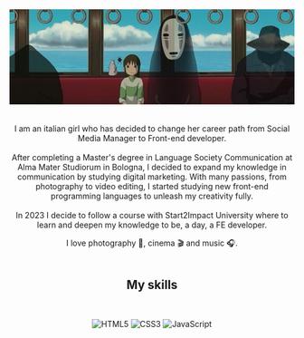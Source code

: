 <div align=center>

<img src="./cover.jpeg" />
<br>
<br>

I am an italian girl who has decided to change her career path from Social Media Manager to Front-end developer.<br><br>
After completing a Master's degree in Language Society Communication at Alma Mater Studiorum in Bologna, I decided to expand my knowledge in communication by studying digital marketing. With many passions, from photography to video editing, I started studying new front-end programming languages to unleash my creativity fully.<br><br>
In 2023 I decide to follow a course with Start2Impact University where to learn and deepen my knowledge to be, a day, a FE developer.

I love photography 📸, cinema 🎬 and music 🎧.
<br>
<br>

<div align=center>
<h2>My skills</h2>
<br>
  
![HTML5](https://img.shields.io/badge/html5-%23E34F26.svg?style=for-the-badge&logo=html5&logoColor=white)
![CSS3](https://img.shields.io/badge/css3-%231572B6.svg?style=for-the-badge&logo=css3&logoColor=white)
![JavaScript](https://img.shields.io/badge/javascript-%23323330.svg?style=for-the-badge&logo=javascript&logoColor=%23F7DF1E)

</div>
<!-- 
![TypeScript](https://img.shields.io/badge/typescript-%23007ACC.svg?style=for-the-badge&logo=typescript&logoColor=white)
![SASS](https://img.shields.io/badge/SASS-hotpink.svg?style=for-the-badge&logo=SASS&logoColor=white)
![NPM](https://img.shields.io/badge/NPM-%23CB3837.svg?style=for-the-badge&logo=npm&logoColor=white)
![Next JS](https://img.shields.io/badge/Next-black?style=for-the-badge&logo=next.js&logoColor=white)
![React](https://img.shields.io/badge/react-%2320232a.svg?style=for-the-badge&logo=react&logoColor=%2361DAFB)
![React Router](https://img.shields.io/badge/React_Router-CA4245?style=for-the-badge&logo=react-router&logoColor=white)
![React Query](https://img.shields.io/badge/-React%20Query-FF4154?style=for-the-badge&logo=react%20query&logoColor=white)
![Redux](https://img.shields.io/badge/redux-%23593d88.svg?style=for-the-badge&logo=redux&logoColor=white)
![Git](https://img.shields.io/badge/git-%23F05033.svg?style=for-the-badge&logo=git&logoColor=white)
![GitHub](https://img.shields.io/badge/github-%23121011.svg?style=for-the-badge&logo=github&logoColor=white)
![TailwindCSS](https://img.shields.io/badge/tailwindcss-%2338B2AC.svg?style=for-the-badge&logo=tailwind-css&logoColor=white)
![Styled Components](https://img.shields.io/badge/styled--components-DB7093?style=for-the-badge&logo=styled-components&logoColor=white) 
-->

<!-- <h2>My GitHub Stats</h2>

[![Federica129's GitHub stats](https://github-readme-stats.vercel.app/api?username=Federica129&show_icons=true&theme=radical&hide=contribs)](https://github.com/Federica129/github-readme-stats)
[![Top Langs](https://github-readme-stats.vercel.app/api/top-langs/?username=Federica129&layout=compact&theme=radical)](https://github.com/Federica129/github-readme-stats)

  </div> -->

<!--
**Federica129/Federica129** is a ✨ _special_ ✨ repository because its `README.md` (this file) appears on your GitHub profile.
icons : https://github.com/Ileriayo/markdown-badges
stats : https://github.com/anuraghazra/github-readme-stats
-->
